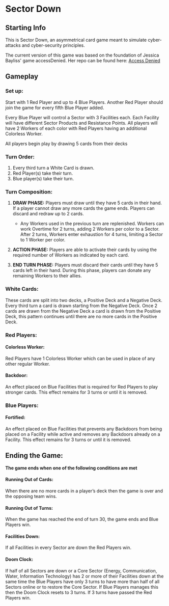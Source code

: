 # Sector Down

## Starting Info

This is Sector Down, an asymmetrical card game meant to simulate cyber-attacks and cyber-security principles.

The current version of this game was based on the foundation of Jessica Bayliss' game accessDenied.
Her repo can be found here: [Access Denied](https://github.com/profjdbayliss/accessDenied)

## Gameplay

### Set up:
Start with 1 Red Player and up to 4 Blue Players. Another Red Player should join the game for every fifth Blue Player added.

Every Blue Player will control a Sector with 3 Facilities each. Each Facility will have different Sector Products and Resistance Points. All players will have 2 Workers of each color with Red Players having an additional Colorless Worker. 

All players begin play by drawing 5 cards from their decks


### Turn Order:
1. Every third turn a White Card is drawn.
2. Red Player(s) take their turn.
3. Blue player(s) take their turn.


### Turn Composition:
1. **DRAW PHASE:** Players must draw until they have 5 cards in their hand. If a player cannot draw any more cards the game ends. Players can discard and redraw up to 2 cards. 
    - Any Workers used in the previous turn are replenished. Workers can work Overtime for 2 turns, adding 2 Workers per color to a Sector. After 2 turns, Workers enter exhaustion for 4 turns, limiting a Sector to 1 Worker per color.

2. **ACTION PHASE:** Players are able to activate their cards by using the required number of Workers as indicated by each card.

3. **END TURN PHASE:** Players must discard their cards until they have 5 cards left in their hand. During this phase, players can donate any remaining Workers to their allies.


### White Cards:
These cards are split into two decks, a Positive Deck and a Negative Deck. Every third turn a card is drawn starting from the Negative Deck. Once 2 cards are drawn from the Negative Deck a card is drawn from the Positive Deck, this pattern continues until there are no more cards in the Positive Deck.


### Red Players:
#### Colorless Worker:
Red Players have 1 Colorless Worker which can be used in place of any other regular Worker. 


#### Backdoor: 
An effect placed on Blue Facilities that is required for Red Players to play stronger cards. This effect remains for 3 turns or until it is removed.


### Blue Players:
#### Fortified:
An effect placed on Blue Facilities that prevents any Backdoors from being placed on a Facility while active and removes any Backdoors already on a Facility. This effect remains for 3 turns or until it is removed.


## Ending the Game: 
**The game ends when one of the following conditions are met** 

#### Running Out of Cards: 
When there are no more cards in a player’s deck then the game is over and the opposing team wins. 


#### Running Out of Turns:
When the game has reached the end of turn 30, the game ends and Blue Players win.


#### Facilities Down: 
If all Facilities in every Sector are down the Red Players win. 


#### Doom Clock:
If half of all Sectors are down or a Core Sector (Energy, Communication, Water, Information Technology) has 2 or more of their Facilities down at the same time the Blue Players have only 3 turns to have more than half of all Sectors online or to restore the Core Sector. If Blue Players manages this then the Doom Clock resets to 3 turns. If 3 turns have passed the Red Players win.
